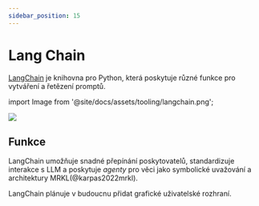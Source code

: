 ```yaml
---
sidebar_position: 15
---
```


# Lang Chain

[LangChain](https://github.com/hwchase17/langchain/) je knihovna pro Python, která poskytuje různé funkce pro vytváření a řetězení promptů.

import Image from '@site/docs/assets/tooling/langchain.png';

<div style={{textAlign: 'center'}}>
  <img src={Image} style={{width: "750px"}} />
</div>

## Funkce

LangChain umožňuje snadné přepínání poskytovatelů, standardizuje interakce s LLM a poskytuje _agenty_ pro věci jako symbolické uvažování a architektury MRKL(@karpas2022mrkl).

LangChain plánuje v budoucnu přidat grafické uživatelské rozhraní.
